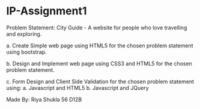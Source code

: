 # IP-Assignment1

Problem Statement: City Guide - A website for people who love travelling and exploring.

a. Create Simple web page using HTML5 for the chosen problem statement using bootstrap.

b. Design and Implement web page using CSS3 and HTML5 for the chosen problem statement.

c. Form Design and Client Side Validation for the chosen problem statement using: 
a. Javascript and HTML5 
b. Javascript and JQuery

Made By: Riya Shukla 56 D12B
